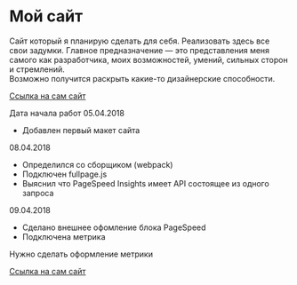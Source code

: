 # Мой сайт

Сайт который я планирую сделать для себя. Реализовать здесь все свои задумки. Главное предназначение — это представления меня самого как разработчика, моих возможностей, умений, сильных сторон и стремлений.  
Возможно получится раскрыть какие-то дизайнерские способности.

[Ссылка на сам сайт](https://bartolomeod.github.io/OwnSite/)

Дата начала работ 05.04.2018
- Добавлен первый макет сайта 

08.04.2018
- Определился со сборщиком (webpack)
- Подключен fullpage.js 
- Выяснил что PageSpeed Insights имеет API состоящее из одного запроса

09.04.2018 
- Сделано внешнее офомление блока PageSpeed
- Подключена метрика

Нужно сделать оформление метрики

[Ссылка на сам сайт](https://bartolomeod.github.io/OwnSite/)